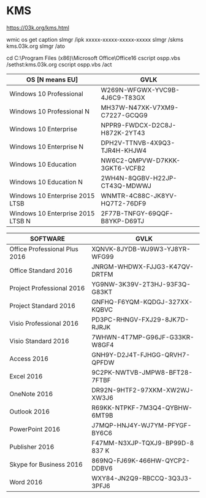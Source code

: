 # KMS

https://03k.org/kms.html

wmic os get caption
slmgr /ipk xxxxx-xxxxx-xxxxx-xxxxx
slmgr /skms kms.03k.org
slmgr /ato

cd C:\Program Files (x86)\Microsoft Office\Office16
cscript ospp.vbs /sethst:kms.03k.org
cscript ospp.vbs /act

OS [N means EU]|GVLK
-|-
Windows 10 Professional |W269N-WFGWX-YVC9B-4J6C9-T83GX
Windows 10 Professional N |MH37W-N47XK-V7XM9-C7227-GCQG9
Windows 10 Enterprise |NPPR9-FWDCX-D2C8J-H872K-2YT43
Windows 10 Enterprise N |DPH2V-TTNVB-4X9Q3-TJR4H-KHJW4
Windows 10 Education |NW6C2-QMPVW-D7KKK-3GKT6-VCFB2
Windows 10 Education N |2WH4N-8QGBV-H22JP-CT43Q-MDWWJ
Windows 10 Enterprise 2015 LTSB|WNMTR-4C88C-JK8YV-HQ7T2-76DF9
Windows 10 Enterprise 2015 LTSB N |2F77B-TNFGY-69QQF-B8YKP-D69TJ

SOFTWARE |GVLK
-|-
Office Professional Plus 2016 |XQNVK-8JYDB-WJ9W3-YJ8YR-WFG99
Office Standard 2016 |JNRGM-WHDWX-FJJG3-K47QV-DRTFM
Project Professional 2016 |YG9NW-3K39V-2T3HJ-93F3Q-G83KT
Project Standard 2016 |GNFHQ-F6YQM-KQDGJ-327XX-KQBVC
Visio Professional 2016 |PD3PC-RHNGV-FXJ29-8JK7D-RJRJK
Visio Standard 2016 |7WHWN-4T7MP-G96JF-G33KR-W8GF4
Access 2016 |GNH9Y-D2J4T-FJHGG-QRVH7-QPFDW
Excel 2016 |9C2PK-NWTVB-JMPW8-BFT28-7FTBF
OneNote 2016 |DR92N-9HTF2-97XKM-XW2WJ-XW3J6
Outlook 2016 |R69KK-NTPKF-7M3Q4-QYBHW-6MT9B
PowerPoint 2016 |J7MQP-HNJ4Y-WJ7YM-PFYGF-BY6C6
Publisher 2016 |F47MM-N3XJP-TQXJ9-BP99D-8 837 K
Skype for Business 2016 |869NQ-FJ69K-466HW-QYCP2-DDBV6
Word 2016 |WXY84-JN2Q9-RBCCQ-3Q3J3-3PFJ6